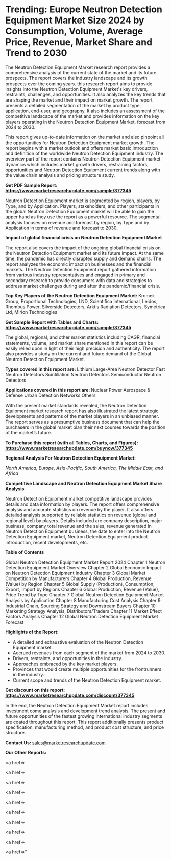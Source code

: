 # Trending: Europe Neutron Detection Equipment Market Size 2024 by Consumption, Volume, Average Price, Revenue, Market Share and Trend to 2030

The Neutron Detection Equipment Market research report provides a comprehensive analysis of the current state of the market and its future prospects. The report covers the industry landscape and its growth prospects over the coming years. this research report aims to provide insights into the Neutron Detection Equipment Market's key drivers, restraints, challenges, and opportunities. It also analyzes the key trends that are shaping the market and their impact on market growth. The report presents a detailed segmentation of the market by product type, application, end-user, and geography. It also includes an assessment of the competitive landscape of the market and provides information on the key players operating in the Neutron Detection Equipment Market. forecast from 2024 to 2030.

This report gives up-to-date information on the market and also pinpoint all the opportunities for Neutron Detection Equipment market growth. The report begins with a market outlook and offers market basic introduction and definition of the worldwide Neutron Detection Equipment industry. The overview part of the report contains Neutron Detection Equipment market dynamics which includes market growth drivers, restraining factors, opportunities and Neutron Detection Equipment current trends along with the value chain analysis and pricing structure study.

<strong><b>Get PDF Sample Report: <a href=https://www.marketresearchupdate.com/sample/377345>https://www.marketresearchupdate.com/sample/377345</a></b></strong>

Neutron Detection Equipment market is segmented by region, players, by Type, and by Application. Players, stakeholders, and other participants in the global Neutron Detection Equipment market will be able to gain the upper hand as they use the report as a powerful resource. The segmental analysis focuses on revenue and forecast by region, by Type and by Application in terms of revenue and forecast to 2030.

<strong><b>Impact of global financial crisis on Neutron Detection Equipment Market</b></strong>

The report also covers the impact of the ongoing global financial crisis on the Neutron Detection Equipment market and its future impact. At the same time, the pandemic has directly disrupted supply and demand chains. The report analyzes the economic impact on businesses and the financial markets. The Neutron Detection Equipment report gathered information from various industry representatives and engaged in primary and secondary research to provide consumers with data and strategies to address market challenges during and after the pandemic/financial crisis.

<strong><b>Top Key Players of the Neutron Detection Equipment Market:
</b></strong>Kromek Group, Proportional Technologies, LND, Scientifica International, Leidos, Rhombus Power, Silverside Detectors, Arktis Radiation Detectors, Symetrica Ltd, Mirion Technologies<strong><b>
</b></strong>

<strong><b>Get Sample Report with Tables and Charts: <a href=https://www.marketresearchupdate.com/sample/377345>https://www.marketresearchupdate.com/sample/377345</a></b></strong>

The global, regional, and other market statistics including CAGR, financial statements, volume, and market share mentioned in this report can be easily relied upon in light of their high precision and authenticity. The report also provides a study on the current and future demand of the Global Neutron Detection Equipment Market.

<strong><b>Types covered in this report are:
</b></strong>Lithium Large-Area Neutron Detector
Fast Neutron Detectors
Scintillation Neutron Detectors
Semiconductor Neutron Detectors<strong><b>
</b></strong>

<strong><b>Applications covered in this report are:
</b></strong>Nuclear Power
Aerospace & Defense
Urban Detection Networks
Others<strong><b>
</b></strong>

With the present market standards revealed, the Neutron Detection Equipment market research report has also illustrated the latest strategic developments and patterns of the market players in an unbiased manner. The report serves as a presumptive business document that can help the purchasers in the global market plan their next courses towards the position of the market’s future.

<strong><b>To Purchase this report (with all Tables, Charts, and Figures): <a href=https://www.marketresearchupdate.com/buynow/377345>https://www.marketresearchupdate.com/buynow/377345</a></b></strong>

<strong><b>Regional Analysis For Neutron Detection Equipment Market:</b></strong>

<em><i>North America, Europe, Asia-Pacific, South America, The Middle East, and Africa</i></em>

<strong><b>Competitive Landscape and Neutron Detection Equipment Market Share Analysis</b></strong>

Neutron Detection Equipment market competitive landscape provides details and data information by players. The report offers comprehensive analysis and accurate statistics on revenue by the player. It also offers detailed analysis supported by reliable statistics on revenue (global and regional level) by players. Details included are company description, major business, company total revenue and the sales, revenue generated in Neutron Detection Equipment business, the date to enter into the Neutron Detection Equipment market, Neutron Detection Equipment product introduction, recent developments, etc.

<strong><b>Table of Contents</b></strong>

Global Neutron Detection Equipment Market Report 2024
Chapter 1 Neutron Detection Equipment Market Overview
Chapter 2 Global Economic Impact on Neutron Detection Equipment Industry
Chapter 3 Global Market Competition by Manufacturers
Chapter 4 Global Production, Revenue (Value) by Region
Chapter 5 Global Supply (Production), Consumption, Export, Import by Regions
Chapter 6 Global Production, Revenue (Value), Price Trend by Type
Chapter 7 Global Neutron Detection Equipment Market Analysis by Application
Chapter 8 Manufacturing Cost Analysis
Chapter 9 Industrial Chain, Sourcing Strategy and Downstream Buyers
Chapter 10 Marketing Strategy Analysis, Distributors/Traders
Chapter 11 Market Effect Factors Analysis
Chapter 12 Global Neutron Detection Equipment Market Forecast

<strong><b>Highlights of the Report:</b></strong>

- A detailed and exhaustive evaluation of the Neutron Detection Equipment market.
- Accrued revenues from each segment of the market from 2024 to 2030.
- Drivers, restraints, and opportunities in the industry.
- Approaches embraced by the key market players.
- Provinces that would create multiple opportunities for the frontrunners in the industry.
- Current scope and trends of the Neutron Detection Equipment market.

<strong><b>Get discount on this report: <a href=https://www.marketresearchupdate.com/discount/377345>https://www.marketresearchupdate.com/discount/377345</a></b></strong>

In the end, the Neutron Detection Equipment Market report includes investment come analysis and development trend analysis. The present and future opportunities of the fastest growing international industry segments are coated throughout this report. This report additionally presents product specification, manufacturing method, and product cost structure, and price structure.

<strong><b>Contact Us:
</b></strong>sales@marketresearchupdate.com

<strong>Our Other Reports:</strong>

<a href=></a>

<a href=></a>

<a href=></a>

<a href=></a>

<a href=></a>

<a href=></a>

<a href=></a>

<a href=></a>

<a href=></a>

<a href=></a>"
